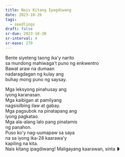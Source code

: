 ```yaml
---
title: Nais Kitang Ipagdiwang
date: 2023-10-26
tags:
  - seedlings
draft: false
sr-due: 2023-10-30
sr-interval: 4
sr-ease: 270
---
```

Bente siyeteng taong ika'y narito  
sa mundong mahiwaga't puno ng enkwentro  
Bawat araw na dumaan  
nadaragdagan ng kulay ang  
buhay mong puno ng saysay.

Mga leksyong pinahusay ang  
iyong karanasan.  
Mga kaibigan at pamilyang  
nagsisilbing ilaw at gabay.  
Mga pagsubok na pinatapang ang  
iyong pagkatao.  
Mga ala-alang lalo pang pinatamis  
ng panahon.  
Puso ko'y nag-uumapaw sa saya  
na sa iyong ika-28 kaarawa'y  
kapiling na kita.  
Nais kitang ipagdiwang!
Maligayang kaarawan, sinta ❥